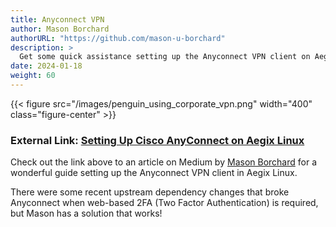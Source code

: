 ```yaml
---
title: Anyconnect VPN
author: Mason Borchard
authorURL: "https://github.com/mason-u-borchard"
description: >
  Get some quick assistance setting up the Anyconnect VPN client on Aegix.
date: 2024-01-18
weight: 60
---
```


{{< figure src="/images/penguin_using_corporate_vpn.png" width="400" class="figure-center" >}} 

### External Link: [Setting Up Cisco AnyConnect on Aegix Linux](https://medium.com/@console.log_hello_uranus/setting-up-cisco-anyconnect-on-aegix-linux-or-any-distro-with-an-artix-base-d907a180ae46)


Check out the link above to an article on Medium by [Mason Borchard](https://medium.com/@console.log_hello_uranus) for a wonderful guide setting up the Anyconnect VPN client in Aegix Linux.

There were some recent upstream dependency changes that broke Anyconnect when web-based 2FA (Two Factor Authentication) is required, but Mason has a solution that works!
